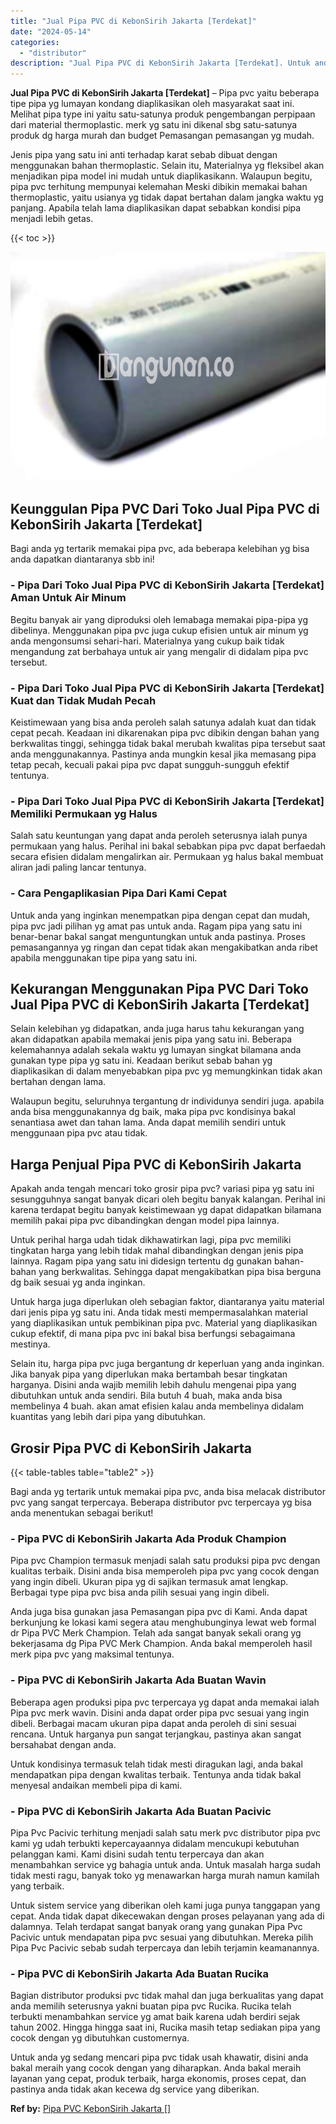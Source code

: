 ```yaml
---
title: "Jual Pipa PVC di KebonSirih Jakarta [Terdekat]"
date: "2024-05-14"
categories: 
  - "distributor"
description: "Jual Pipa PVC di KebonSirih Jakarta [Terdekat]. Untuk anda yg sedang mencari pipa pvc tidak usah khawatir, disini anda bakal meraih yang cocok dengan yang di..."
---
```


**Jual Pipa PVC di KebonSirih Jakarta \[Terdekat\]** – Pipa pvc yaitu beberapa tipe pipa yg lumayan kondang diaplikasikan oleh masyarakat saat ini. Melihat pipa type ini yaitu satu-satunya produk pengembangan perpipaan dari material thermoplastic. merk yg satu ini dikenal sbg satu-satunya produk dg harga murah dan budget Pemasangan pemasangan yg mudah.

Jenis pipa yang satu ini anti terhadap karat sebab dibuat dengan menggunakan bahan thermoplastic. Selain itu, Materialnya yg fleksibel akan menjadikan pipa model ini mudah untuk diaplikasikann. Walaupun begitu, pipa pvc terhitung mempunyai kelemahan Meski dibikin memakai bahan thermoplastic, yaitu usianya yg tidak dapat bertahan dalam jangka waktu yg panjang. Apabila telah lama diaplikasikan dapat sebabkan kondisi pipa menjadi lebih getas.

{{< toc >}}

![](/images/jaul-pipa-pvc-65.png)

## Keunggulan Pipa PVC Dari Toko Jual Pipa PVC di KebonSirih Jakarta \[Terdekat\]

Bagi anda yg tertarik memakai pipa pvc, ada beberapa kelebihan yg bisa anda dapatkan diantaranya sbb ini!

### \- Pipa Dari Toko Jual Pipa PVC di KebonSirih Jakarta \[Terdekat\] Aman Untuk Air Minum

Begitu banyak air yang diproduksi oleh lemabaga memakai pipa-pipa yg dibelinya. Menggunakan pipa pvc juga cukup efisien untuk air minum yg anda mengonsumsi sehari-hari. Materialnya yang cukup baik tidak mengandung zat berbahaya untuk air yang mengalir di didalam pipa pvc tersebut.

### \- Pipa Dari Toko Jual Pipa PVC di KebonSirih Jakarta \[Terdekat\] Kuat dan Tidak Mudah Pecah

Keistimewaan yang bisa anda peroleh salah satunya adalah kuat dan tidak cepat pecah. Keadaan ini dikarenakan pipa pvc dibikin dengan bahan yang berkwalitas tinggi, sehingga tidak bakal merubah kwalitas pipa tersebut saat anda menggunakannya. Pastinya anda mungkin kesal jika memasang pipa tetap pecah, kecuali pakai pipa pvc dapat sungguh-sungguh efektif tentunya.

### \- Pipa Dari Toko Jual Pipa PVC di KebonSirih Jakarta \[Terdekat\] Memiliki Permukaan yg Halus

Salah satu keuntungan yang dapat anda peroleh seterusnya ialah punya permukaan yang halus. Perihal ini bakal sebabkan pipa pvc dapat berfaedah secara efisien didalam mengalirkan air. Permukaan yg halus bakal membuat aliran jadi paling lancar tentunya.

### \- Cara Pengaplikasian Pipa Dari Kami Cepat

Untuk anda yang inginkan menempatkan pipa dengan cepat dan mudah, pipa pvc jadi pilihan yg amat pas untuk anda. Ragam pipa yang satu ini benar-benar bakal sangat menguntungkan untuk anda pastinya. Proses pemasangannya yg ringan dan cepat tidak akan mengakibatkan anda ribet apabila menggunakan tipe pipa yang satu ini.

## Kekurangan Menggunakan Pipa PVC Dari Toko Jual Pipa PVC di KebonSirih Jakarta \[Terdekat\]

Selain kelebihan yg didapatkan, anda juga harus tahu kekurangan yang akan didapatkan apabila memakai jenis pipa yang satu ini. Beberapa kelemahannya adalah sekala waktu yg lumayan singkat bilamana anda gunakan type pipa yg satu ini. Keadaan berikut sebab bahan yg diaplikasikan di dalam menyebabkan pipa pvc yg memungkinkan tidak akan bertahan dengan lama.

Walaupun begitu, seluruhnya tergantung dr individunya sendiri juga. apabila anda bisa menggunakannya dg baik, maka pipa pvc kondisinya bakal senantiasa awet dan tahan lama. Anda dapat memilih sendiri untuk menggunaan pipa pvc atau tidak.

## Harga Penjual Pipa PVC di KebonSirih Jakarta

Apakah anda tengah mencari toko grosir pipa pvc? variasi pipa yg satu ini sesungguhnya sangat banyak dicari oleh begitu banyak kalangan. Perihal ini karena terdapat begitu banyak keistimewaan yg dapat didapatkan bilamana memilih pakai pipa pvc dibandingkan dengan model pipa lainnya.

Untuk perihal harga udah tidak dikhawatirkan lagi, pipa pvc memiliki tingkatan harga yang lebih tidak mahal dibandingkan dengan jenis pipa lainnya. Ragam pipa yang satu ini didesign tertentu dg gunakan bahan-bahan yang berkwalitas. Sehingga dapat mengakibatkan pipa bisa berguna dg baik sesuai yg anda inginkan.

Untuk harga juga diperlukan oleh sebagian faktor, diantaranya yaitu material dari jenis pipa yg satu ini. Anda tidak mesti mempermasalahkan material yang diaplikasikan untuk pembikinan pipa pvc. Material yang diaplikasikan cukup efektif, di mana pipa pvc ini bakal bisa berfungsi sebagaimana mestinya.

Selain itu, harga pipa pvc juga bergantung dr keperluan yang anda inginkan. Jika banyak pipa yang diperlukan maka bertambah besar tingkatan harganya. Disini anda wajib memilih lebih dahulu mengenai pipa yang dibutuhkan untuk anda sendiri. Bila butuh 4 buah, maka anda bisa membelinya 4 buah. akan amat efisien kalau anda membelinya didalam kuantitas yang lebih dari pipa yang dibutuhkan.

## Grosir Pipa PVC di KebonSirih Jakarta

{{< table-tables table="table2" >}}

Bagi anda yg tertarik untuk memakai pipa pvc, anda bisa melacak distributor pvc yang sangat terpercaya. Beberapa distributor pvc terpercaya yg bisa anda menentukan sebagai berikut!

### \- Pipa PVC di KebonSirih Jakarta Ada Produk Champion

Pipa pvc Champion termasuk menjadi salah satu produksi pipa pvc dengan kualitas terbaik. Disini anda bisa memperoleh pipa pvc yang cocok dengan yang ingin dibeli. Ukuran pipa yg di sajikan termasuk amat lengkap. Berbagai type pipa pvc bisa anda pilih sesuai yang ingin dibeli.

Anda juga bisa gunakan jasa Pemasangan pipa pvc di Kami. Anda dapat berkunjung ke lokasi kami segera atau menghubunginya lewat web formal dr Pipa PVC Merk Champion. Telah ada sangat banyak sekali orang yg bekerjasama dg Pipa PVC Merk Champion. Anda bakal memperoleh hasil merk pipa pvc yang maksimal tentunya.

### \- Pipa PVC di KebonSirih Jakarta Ada Buatan Wavin

Beberapa agen produksi pipa pvc terpercaya yg dapat anda memakai ialah Pipa pvc merk wavin. Disini anda dapat order pipa pvc sesuai yang ingin dibeli. Berbagai macam ukuran pipa dapat anda peroleh di sini sesuai rencana. Untuk harganya pun sangat terjangkau, pastinya akan sangat bersahabat dengan anda.

Untuk kondisinya termasuk telah tidak mesti diragukan lagi, anda bakal mendapatkan pipa dengan kwalitas terbaik. Tentunya anda tidak bakal menyesal andaikan membeli pipa di kami.

### \- Pipa PVC di KebonSirih Jakarta Ada Buatan Pacivic

Pipa Pvc Pacivic terhitung menjadi salah satu merk pvc distributor pipa pvc kami yg udah terbukti kepercayaannya didalam mencukupi kebutuhan pelanggan kami. Kami disini sudah tentu terpercaya dan akan menambahkan service yg bahagia untuk anda. Untuk masalah harga sudah tidak mesti ragu, banyak toko yg menawarkan harga murah namun kamilah yang terbaik.

Untuk sistem service yang diberikan oleh kami juga punya tanggapan yang cepat. Anda tidak dapat dikecewakan dengan proses pelayanan yang ada di dalamnya. Telah terdapat sangat banyak orang yang gunakan Pipa Pvc Pacivic untuk mendapatan pipa pvc sesuai yang dibutuhkan. Mereka pilih Pipa Pvc Pacivic sebab sudah terpercaya dan lebih terjamin keamanannya.

### \- Pipa PVC di KebonSirih Jakarta Ada Buatan Rucika

Bagian distributor produksi pvc tidak mahal dan juga berkualitas yang dapat anda memilih seterusnya yakni buatan pipa pvc Rucika. Rucika telah terbukti menambahkan service yg amat baik karena udah berdiri sejak tahun 2002. Hingga hingga saat ini, Rucika masih tetap sediakan pipa yang cocok dengan yg dibutuhkan customernya.

Untuk anda yg sedang mencari pipa pvc tidak usah khawatir, disini anda bakal meraih yang cocok dengan yang diharapkan. Anda bakal meraih layanan yang cepat, produk terbaik, harga ekonomis, proses cepat, dan pastinya anda tidak akan kecewa dg service yang diberikan.

**Ref by:** [Pipa PVC KebonSirih Jakarta []](https://id.wikipedia.org/wiki/Pipa)
